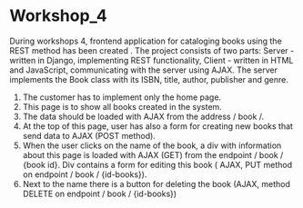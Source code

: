 # Workshop_4

During workshops 4, frontend application for cataloging books using the REST method has been created . 
The project consists of two parts: Server - written in Django, implementing REST functionality, Client - written in HTML and JavaScript, communicating with the server using AJAX. 
The server implements the Book class with its ISBN, title, author, publisher and genre.

1. The customer has to implement only the home page.
2. This page is to show all books created in the system. 
3. The data should be loaded with AJAX from the address / book /. 
4. At the top of this page, user has also a form for creating new books that send data to AJAX (POST method).
5. When the user clicks on the name of the book, a div with information about this page is loaded with AJAX (GET) from the endpoint / book / {book id}. Div contains a form for editing this book ( AJAX, PUT method on endpoint / book / {id-books}). 
6. Next to the name there is a button for deleting the book (AJAX, method DELETE on endpoint / book / {id-books})